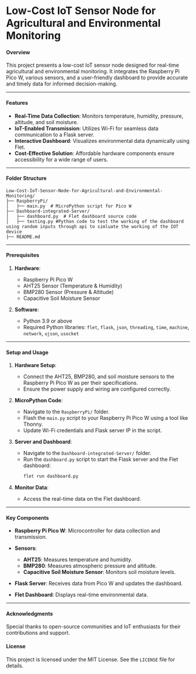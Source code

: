 # **Low-Cost IoT Sensor Node for Agricultural and Environmental Monitoring**  

#### **Overview**
This project presents a low-cost IoT sensor node designed for real-time agricultural and environmental monitoring. It integrates the Raspberry Pi Pico W, various sensors, and a user-friendly dashboard to provide accurate and timely data for informed decision-making.

---

#### **Features**
- **Real-Time Data Collection**: Monitors temperature, humidity, pressure, altitude, and soil moisture.  
- **IoT-Enabled Transmission**: Utilizes Wi-Fi for seamless data communication to a Flask server.  
- **Interactive Dashboard**: Visualizes environmental data dynamically using Flet.  
- **Cost-Effective Solution**: Affordable hardware components ensure accessibility for a wide range of users.  

---

#### **Folder Structure**
```
Low-Cost-IoT-Sensor-Node-for-Agricultural-and-Environmental-Monitoring/
├── RaspberryPi/
│   ├── main.py  # MicroPython script for Pico W
├── Dashboard-integrated-Server/
│   ├── dashboard.py  # Flet dashboard source code
│   ├── testing.py #Python code to test the working of the dashboard using random inputs through api to simluate the working of the IOT device
├── README.md
```

---

#### **Prerequisites**
1. **Hardware**:
   - Raspberry Pi Pico W  
   - AHT25 Sensor (Temperature & Humidity)  
   - BMP280 Sensor (Pressure & Altitude)  
   - Capacitive Soil Moisture Sensor  

2. **Software**:
   - Python 3.9 or above  
   - Required Python libraries: `flet`, `flask`, `json`, `threading`, `time`, `machine`, `network`, `ujson`, `usocket`  

---

#### **Setup and Usage**
1. **Hardware Setup**:  
   - Connect the AHT25, BMP280, and soil moisture sensors to the Raspberry Pi Pico W as per their specifications.  
   - Ensure the power supply and wiring are configured correctly.  

2. **MicroPython Code**:  
   - Navigate to the `RaspberryPi/` folder.  
   - Flash the `main.py` script to your Raspberry Pi Pico W using a tool like Thonny.  
   - Update Wi-Fi credentials and Flask server IP in the script.

3. **Server and Dashboard**:  
   - Navigate to the `Dashboard-integrated-Server/` folder.  
   - Run the `dashboard.py` script to start the Flask server and the Flet dashboard:  
     ```bash
     flet run dashboard.py
     ```

4. **Monitor Data**:  
   - Access the real-time data on the Flet dashboard.  

---

#### **Key Components**
- **Raspberry Pi Pico W**: Microcontroller for data collection and transmission.  
- **Sensors**:  
  - **AHT25**: Measures temperature and humidity.  
  - **BMP280**: Measures atmospheric pressure and altitude.  
  - **Capacitive Soil Moisture Sensor**: Monitors soil moisture levels.  

- **Flask Server**: Receives data from Pico W and updates the dashboard.  
- **Flet Dashboard**: Displays real-time environmental data.  

---

#### **Acknowledgments**
Special thanks to open-source communities and IoT enthusiasts for their contributions and support.  

#### **License**
This project is licensed under the MIT License. See the `LICENSE` file for details.

